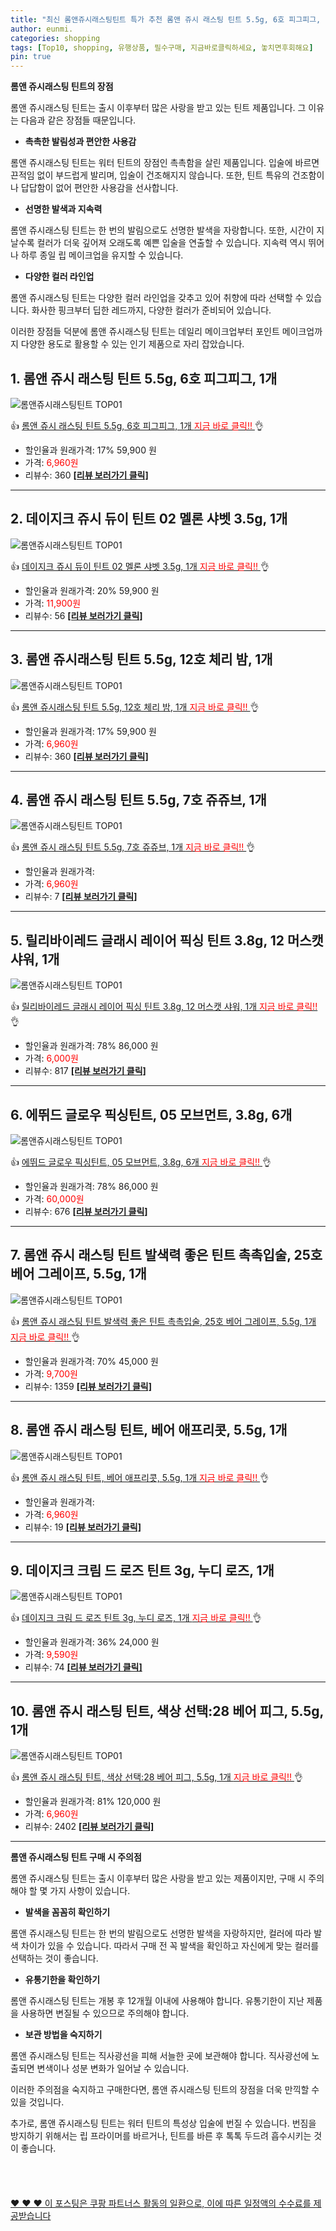 ```yaml
---
title: "최신 롬앤쥬시래스팅틴트 특가 추천 롬앤 쥬시 래스팅 틴트 5.5g, 6호 피그피그, 1개 비교 장점"
author: eunmi.
categories: shopping
tags: [Top10, shopping, 유행상품, 필수구매, 지금바로클릭하세요, 놓치면후회해요]
pin: true
---
```

**롬앤 쥬시래스팅 틴트의 장점**

롬앤 쥬시래스팅 틴트는 출시 이후부터 많은 사랑을 받고 있는 틴트 제품입니다. 그 이유는 다음과 같은 장점들 때문입니다.

* **촉촉한 발림성과 편안한 사용감**

롬앤 쥬시래스팅 틴트는 워터 틴트의 장점인 촉촉함을 살린 제품입니다. 입술에 바르면 끈적임 없이 부드럽게 발리며, 입술이 건조해지지 않습니다. 또한, 틴트 특유의 건조함이나 답답함이 없어 편안한 사용감을 선사합니다.

* **선명한 발색과 지속력**

롬앤 쥬시래스팅 틴트는 한 번의 발림으로도 선명한 발색을 자랑합니다. 또한, 시간이 지날수록 컬러가 더욱 깊어져 오래도록 예쁜 입술을 연출할 수 있습니다. 지속력 역시 뛰어나 하루 종일 립 메이크업을 유지할 수 있습니다.

* **다양한 컬러 라인업**

롬앤 쥬시래스팅 틴트는 다양한 컬러 라인업을 갖추고 있어 취향에 따라 선택할 수 있습니다. 화사한 핑크부터 딥한 레드까지, 다양한 컬러가 준비되어 있습니다.

이러한 장점들 덕분에 롬앤 쥬시래스팅 틴트는 데일리 메이크업부터 포인트 메이크업까지 다양한 용도로 활용할 수 있는 인기 제품으로 자리 잡았습니다.

   

## 1. 롬앤 쥬시 래스팅 틴트 5.5g, 6호 피그피그, 1개

![롬앤쥬시래스팅틴트 TOP01](https://thumbnail9.coupangcdn.com/thumbnails/remote/230x230ex/image/retail/images/2769033766148138-d7b9a625-6c91-470d-a597-093875f206ec.jpg)


👍 [롬앤 쥬시 래스팅 틴트 5.5g, 6호 피그피그, 1개 <font color=red> 지금 바로 클릭!! </font> ](https://link.coupang.com/re/AFFSDP?lptag=AF3617701&subid=GithubCoopas&pageKey=7615592402&traceid=V0-153&itemId=19573279978&vendorItemId=4403719125) 👌 


- 할인율과 원래가격: 17%  59,900   원
- 가격: <span style='color:red'>6,960원</span>
- 리뷰수: 360  [**[리뷰 보러가기 클릭]**](https://link.coupang.com/re/AFFSDP?lptag=AF3617701&subid=GithubCoopas&pageKey=7615592402&traceid=V0-153&itemId=19573279978&vendorItemId=4403719125)

---


   

## 2. 데이지크 쥬시 듀이 틴트 02 멜론 샤벳 3.5g, 1개

![롬앤쥬시래스팅틴트 TOP01](https://thumbnail7.coupangcdn.com/thumbnails/remote/230x230ex/image/retail/images/2022/11/07/17/2/79817a23-d091-4457-9b1f-867fe9cd575d.jpg)


👍 [데이지크 쥬시 듀이 틴트 02 멜론 샤벳 3.5g, 1개 <font color=red> 지금 바로 클릭!! </font> ](https://link.coupang.com/re/AFFSDP?lptag=AF3617701&subid=GithubCoopas&pageKey=6885210881&traceid=V0-153&itemId=18770338377&vendorItemId=83777538250) 👌 


- 할인율과 원래가격: 20%  59,900   원
- 가격: <span style='color:red'>11,900원</span>
- 리뷰수: 56  [**[리뷰 보러가기 클릭]**](https://link.coupang.com/re/AFFSDP?lptag=AF3617701&subid=GithubCoopas&pageKey=6885210881&traceid=V0-153&itemId=18770338377&vendorItemId=83777538250)

---


   

## 3. 롬앤 쥬시래스팅 틴트 5.5g, 12호 체리 밤, 1개

![롬앤쥬시래스팅틴트 TOP01](https://thumbnail10.coupangcdn.com/thumbnails/remote/230x230ex/image/retail/images/10338999011991-590d8e62-fc49-4ed9-ae44-86be98b3ddbf.png)


👍 [롬앤 쥬시래스팅 틴트 5.5g, 12호 체리 밤, 1개 <font color=red> 지금 바로 클릭!! </font> ](https://link.coupang.com/re/AFFSDP?lptag=AF3617701&subid=GithubCoopas&pageKey=7615592402&traceid=V0-153&itemId=1001267987&vendorItemId=5429993469) 👌 


- 할인율과 원래가격: 17%  59,900   원
- 가격: <span style='color:red'>6,960원</span>
- 리뷰수: 360  [**[리뷰 보러가기 클릭]**](https://link.coupang.com/re/AFFSDP?lptag=AF3617701&subid=GithubCoopas&pageKey=7615592402&traceid=V0-153&itemId=1001267987&vendorItemId=5429993469)

---


   

## 4. 롬앤 쥬시 래스팅 틴트 5.5g, 7호 쥬쥬브, 1개

![롬앤쥬시래스팅틴트 TOP01](https://thumbnail9.coupangcdn.com/thumbnails/remote/230x230ex/image/product/image/vendoritem/2019/09/27/4403719171/c053643e-2c7d-4f9f-8e9c-b80c9649f08e.jpg)


👍 [롬앤 쥬시 래스팅 틴트 5.5g, 7호 쥬쥬브, 1개 <font color=red> 지금 바로 클릭!! </font> ](https://link.coupang.com/re/AFFSDP?lptag=AF3617701&subid=GithubCoopas&pageKey=7615592402&traceid=V0-153&itemId=19573279972&vendorItemId=4403719171) 👌 


- 할인율과 원래가격: 
- 가격: <span style='color:red'>6,960원</span>
- 리뷰수: 7  [**[리뷰 보러가기 클릭]**](https://link.coupang.com/re/AFFSDP?lptag=AF3617701&subid=GithubCoopas&pageKey=7615592402&traceid=V0-153&itemId=19573279972&vendorItemId=4403719171)

---


   

## 5. 릴리바이레드 글래시 레이어 픽싱 틴트 3.8g, 12 머스캣 샤워, 1개

![롬앤쥬시래스팅틴트 TOP01](https://thumbnail6.coupangcdn.com/thumbnails/remote/230x230ex/image/retail/images/2022/10/18/14/4/ba1a88d5-e760-4e7a-8102-17be64db6958.jpg)


👍 [릴리바이레드 글래시 레이어 픽싱 틴트 3.8g, 12 머스캣 샤워, 1개 <font color=red> 지금 바로 클릭!! </font> ](https://link.coupang.com/re/AFFSDP?lptag=AF3617701&subid=GithubCoopas&pageKey=6850881227&traceid=V0-153&itemId=16319976347&vendorItemId=83512078273) 👌 


- 할인율과 원래가격: 78%  86,000   원
- 가격: <span style='color:red'>6,000원</span>
- 리뷰수: 817  [**[리뷰 보러가기 클릭]**](https://link.coupang.com/re/AFFSDP?lptag=AF3617701&subid=GithubCoopas&pageKey=6850881227&traceid=V0-153&itemId=16319976347&vendorItemId=83512078273)

---


   

## 6. 에뛰드 글로우 픽싱틴트, 05 모브먼트, 3.8g, 6개

![롬앤쥬시래스팅틴트 TOP01](https://thumbnail10.coupangcdn.com/thumbnails/remote/230x230ex/image/retail/images/395868e6-b652-46a6-bbb4-66b80c8e76ca2757181716172195826.png)


👍 [에뛰드 글로우 픽싱틴트, 05 모브먼트, 3.8g, 6개 <font color=red> 지금 바로 클릭!! </font> ](https://link.coupang.com/re/AFFSDP?lptag=AF3617701&subid=GithubCoopas&pageKey=6047276706&traceid=V0-153&itemId=19497675938&vendorItemId=86607190863) 👌 


- 할인율과 원래가격: 78%  86,000   원
- 가격: <span style='color:red'>60,000원</span>
- 리뷰수: 676  [**[리뷰 보러가기 클릭]**](https://link.coupang.com/re/AFFSDP?lptag=AF3617701&subid=GithubCoopas&pageKey=6047276706&traceid=V0-153&itemId=19497675938&vendorItemId=86607190863)

---


   

## 7. 롬앤 쥬시 래스팅 틴트 발색력 좋은 틴트 촉촉입술, 25호 베어 그레이프, 5.5g, 1개

![롬앤쥬시래스팅틴트 TOP01](https://thumbnail6.coupangcdn.com/thumbnails/remote/230x230ex/image/vendor_inventory/8112/483faa42c97dd25c226e0b7be0e37a7814a46b9d1bf6aef9766bfb4af192.jpg)


👍 [롬앤 쥬시 래스팅 틴트 발색력 좋은 틴트 촉촉입술, 25호 베어 그레이프, 5.5g, 1개 <font color=red> 지금 바로 클릭!! </font> ](https://link.coupang.com/re/AFFSDP?lptag=AF3617701&subid=GithubCoopas&pageKey=188221258&traceid=V0-153&itemId=16509263809&vendorItemId=85218685140) 👌 


- 할인율과 원래가격: 70%  45,000   원
- 가격: <span style='color:red'>9,700원</span>
- 리뷰수: 1359  [**[리뷰 보러가기 클릭]**](https://link.coupang.com/re/AFFSDP?lptag=AF3617701&subid=GithubCoopas&pageKey=188221258&traceid=V0-153&itemId=16509263809&vendorItemId=85218685140)

---


   

## 8. 롬앤 쥬시 래스팅 틴트, 베어 애프리콧, 5.5g, 1개

![롬앤쥬시래스팅틴트 TOP01](https://thumbnail7.coupangcdn.com/thumbnails/remote/230x230ex/image/retail/images/2023/05/19/16/9/224c8613-8468-4709-8994-501f19412e53.jpg)


👍 [롬앤 쥬시 래스팅 틴트, 베어 애프리콧, 5.5g, 1개 <font color=red> 지금 바로 클릭!! </font> ](https://link.coupang.com/re/AFFSDP?lptag=AF3617701&subid=GithubCoopas&pageKey=188221258&traceid=V0-153&itemId=20016051402&vendorItemId=86017805074) 👌 


- 할인율과 원래가격: 
- 가격: <span style='color:red'>6,960원</span>
- 리뷰수: 19  [**[리뷰 보러가기 클릭]**](https://link.coupang.com/re/AFFSDP?lptag=AF3617701&subid=GithubCoopas&pageKey=188221258&traceid=V0-153&itemId=20016051402&vendorItemId=86017805074)

---


   

## 9. 데이지크 크림 드 로즈 틴트 3g, 누디 로즈, 1개

![롬앤쥬시래스팅틴트 TOP01](https://thumbnail7.coupangcdn.com/thumbnails/remote/230x230ex/image/retail/images/2022/11/08/15/0/062ea849-3cfe-40fb-b7ab-64b623153be1.jpg)


👍 [데이지크 크림 드 로즈 틴트 3g, 누디 로즈, 1개 <font color=red> 지금 바로 클릭!! </font> ](https://link.coupang.com/re/AFFSDP?lptag=AF3617701&subid=GithubCoopas&pageKey=6902922676&traceid=V0-153&itemId=16608191844&vendorItemId=83793012874) 👌 


- 할인율과 원래가격: 36%  24,000   원
- 가격: <span style='color:red'>9,590원</span>
- 리뷰수: 74  [**[리뷰 보러가기 클릭]**](https://link.coupang.com/re/AFFSDP?lptag=AF3617701&subid=GithubCoopas&pageKey=6902922676&traceid=V0-153&itemId=16608191844&vendorItemId=83793012874)

---


   

## 10. 롬앤 쥬시 래스팅 틴트, 색상 선택:28 베어 피그, 5.5g, 1개

![롬앤쥬시래스팅틴트 TOP01](https://thumbnail7.coupangcdn.com/thumbnails/remote/230x230ex/image/retail/images/2023/05/19/14/6/b5e4a094-50cd-41aa-96a1-3acf18a2547b.jpg)


👍 [롬앤 쥬시 래스팅 틴트, 색상 선택:28 베어 피그, 5.5g, 1개 <font color=red> 지금 바로 클릭!! </font> ](https://link.coupang.com/re/AFFSDP?lptag=AF3617701&subid=GithubCoopas&pageKey=188221258&traceid=V0-153&itemId=19573280001&vendorItemId=86016643931) 👌 


- 할인율과 원래가격: 81%  120,000   원
- 가격: <span style='color:red'>6,960원</span>
- 리뷰수: 2402  [**[리뷰 보러가기 클릭]**](https://link.coupang.com/re/AFFSDP?lptag=AF3617701&subid=GithubCoopas&pageKey=188221258&traceid=V0-153&itemId=19573280001&vendorItemId=86016643931)

---
**롬앤 쥬시래스팅 틴트 구매 시 주의점**

롬앤 쥬시래스팅 틴트는 출시 이후부터 많은 사랑을 받고 있는 제품이지만, 구매 시 주의해야 할 몇 가지 사항이 있습니다.

* **발색을 꼼꼼히 확인하기**

롬앤 쥬시래스팅 틴트는 한 번의 발림으로도 선명한 발색을 자랑하지만, 컬러에 따라 발색 차이가 있을 수 있습니다. 따라서 구매 전 꼭 발색을 확인하고 자신에게 맞는 컬러를 선택하는 것이 좋습니다.

* **유통기한을 확인하기**

롬앤 쥬시래스팅 틴트는 개봉 후 12개월 이내에 사용해야 합니다. 유통기한이 지난 제품을 사용하면 변질될 수 있으므로 주의해야 합니다.

* **보관 방법을 숙지하기**

롬앤 쥬시래스팅 틴트는 직사광선을 피해 서늘한 곳에 보관해야 합니다. 직사광선에 노출되면 변색이나 성분 변화가 일어날 수 있습니다.

이러한 주의점을 숙지하고 구매한다면, 롬앤 쥬시래스팅 틴트의 장점을 더욱 만끽할 수 있을 것입니다.

추가로, 롬앤 쥬시래스팅 틴트는 워터 틴트의 특성상 입술에 번질 수 있습니다. 번짐을 방지하기 위해서는 립 프라이머를 바르거나, 틴트를 바른 후 톡톡 두드려 흡수시키는 것이 좋습니다.<br><br><br><br><br> [ ❤ ❤ ❤ 이 포스팅은 쿠팡 파트너스 활동의 일환으로, 이에 따른 일정액의 수수료를 제공받습니다](https://link.coupang.com/a/bcEFyh)